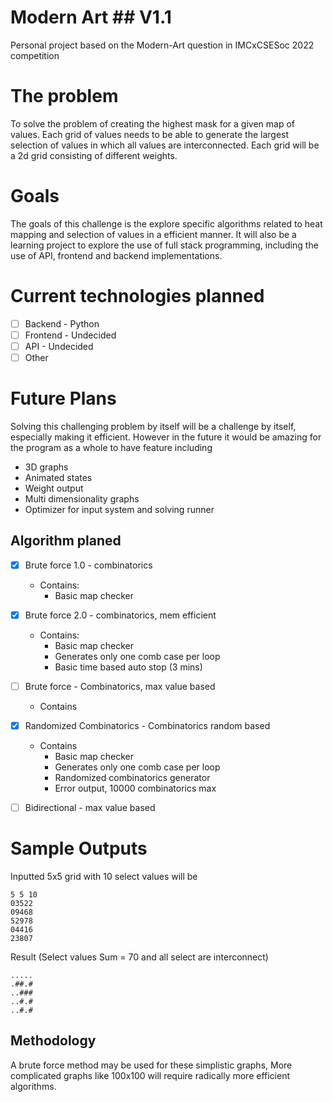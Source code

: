 # Modern Art ## V1.1
 Personal project based on the Modern-Art question in IMCxCSESoc 2022 competition 


# The problem
 To solve the problem of creating the highest mask for a given map of values. 
 Each grid of values needs to be able to generate the largest selection of values in which all values are interconnected. 
 Each grid will be a 2d grid consisting of different weights.

# Goals
 The goals of this challenge is the explore specific algorithms related to heat mapping and selection of values in a efficient manner. 
 It will also be a learning project to explore the use of full stack programming, including the use of API, frontend and backend implementations.

# Current technologies planned
- [ ] Backend - Python
- [ ] Frontend - Undecided 
- [ ] API - Undecided
- [ ] Other

# Future Plans
 Solving this challenging problem by itself will be a challenge by itself, especially making it efficient. 
 However in the future it would be amazing for the program as a whole to have feature including

- 3D graphs
- Animated states
- Weight output
- Multi dimensionality graphs 
- Optimizer for input system and solving runner

## Algorithm planed

- [X] Brute force 1.0 - combinatorics
  - Contains: 
    - Basic map checker 

- [X] Brute force 2.0 - combinatorics, mem efficient 
  - Contains: 
    - Basic map checker 
    - Generates only one comb case per loop
    - Basic time based auto stop (3 mins)

- [ ] Brute force - Combinatorics, max value based
  - Contains

- [X] Randomized Combinatorics - Combinatorics random based
  - Contains
    - Basic map checker 
    - Generates only one comb case per loop
    - Randomized combinatorics generator
    - Error output, 10000 combinatorics max

- [ ] Bidirectional - max value based 

# Sample Outputs 

Inputted 5x5 grid with 10 select values will be 

```
5 5 10
03522
09468
52978
04416
23807
```

Result (Select values Sum = 70 and all select are interconnect)
```
.....
.##.#
..###
..#.#
..#.#
```

## Methodology
A brute force method may be used for these simplistic graphs, More complicated graphs like 100x100 will require radically more efficient algorithms.